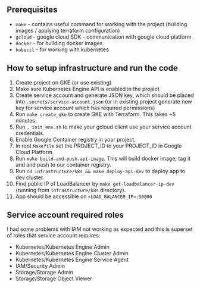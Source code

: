 
## Prerequisites
- `make` - contains useful command for working with the project (building images / applying terraform configuration)
- `gcloud` - google cloud SDK - communication with google cloud platform
- `docker` - for building docker images
- `kubectl` - for working with kubernetes

## How to setup infrastructure and run the code
1. Create project on GKE (or use existing)
2. Make sure Kubernetes Engine API is enabled in the project
3. Create service account and generate JSON key, which should be placed into `.secrets/service-account.json` (or in existing project generate new key for service account which has required permissions)
4. Run `make create_gke` to create GKE with Terraform. This takes ~5 minutes.
5. Run `. init_env.sh` to make your gcloud client use your service account credentials.
6. Enable Google Container registry in your project.
7. In root `Makefile` set the PROJECT_ID to your PROJECT_ID in Google Cloud Platform.
8. Run `make build-and-push-api-image`. This will build docker image, tag it and and push to our container registry.
9.  Run `cd infrastructure/k8s && make deploy-api-dev` to deploy app to dev cluster.
10. Find public IP of LoadBalancer by `make get-loadbalancer-ip-dev` (running from `infrastructure/k8s` directory).
11. App should  be accessible on `<LOAD_BALANCER_IP>:50000`


## Service account required roles
I had some problems with IAM not working as expected and this is superset of roles that service account requires:

- Kubernetes/Kubernetes Engine Admin
- Kubernetes/Kubernetes Engine Cluster Admin
- Kubernetes/Kubernetes Engine Service Agent
- IAM/Security Admin
- Storage/Storage Admin
- Storage/Storage Object Viewer
